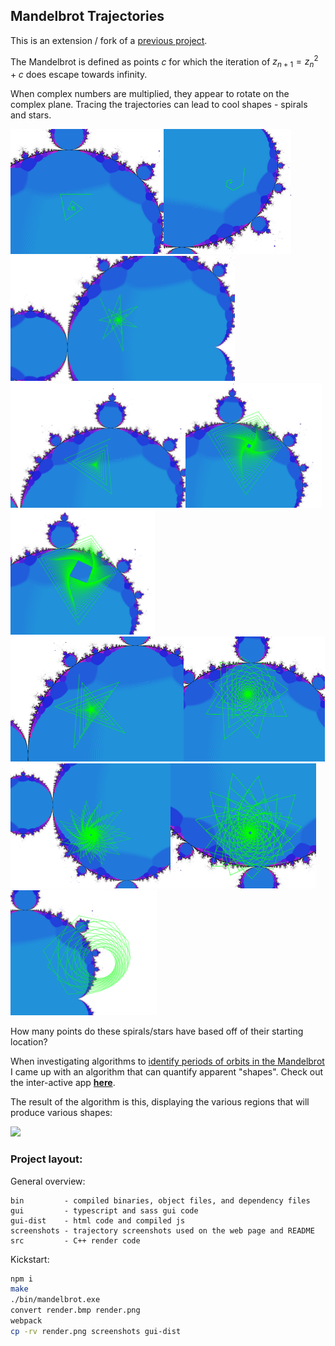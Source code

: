 ## Mandelbrot Trajectories

This is an extension / fork of a [previous project][orbits].

The Mandelbrot is defined as points $c$ for which the iteration of $z_{n+1} = z_{n}^2 + c$ does
escape towards infinity.

When complex numbers are multiplied, they appear to rotate on the complex plane. Tracing the
trajectories can lead to cool shapes - spirals and stars.

<img height="200" src="screenshots/1.png"><img height="200" src="screenshots/1 a.png"><img height="200" src="screenshots/1 b.png"><img height="200" src="screenshots/3.png"><img height="200" src="screenshots/4.png"><img height="200" src="screenshots/4 a.png"><img height="200" src="screenshots/5.png"><img height="200" src="screenshots/10.png"><img height="200" src="screenshots/12.png"><img height="200" src="screenshots/13.png"><img height="200" src="screenshots/circle.png">

How many points do these spirals/stars have based off of their starting location?

When investigating algorithms to [identify periods of orbits in the Mandelbrot][orbits] I came up
with an algorithm that can quantify apparent "shapes". Check out the inter-active app
[**here**][app].

[orbits]: https://github.com/jeremy-rifkin/mandelbrot-orbits
[app]: https://rifkin.dev/projects/mandelbrot-trajectories/

The result of the algorithm is this, displaying the various regions that will produce various
shapes:

![](render.png)

### Project layout:

General overview:

```
bin         - compiled binaries, object files, and dependency files
gui         - typescript and sass gui code
gui-dist    - html code and compiled js
screenshots - trajectory screenshots used on the web page and README
src         - C++ render code
```

Kickstart:

```bash
npm i
make
./bin/mandelbrot.exe
convert render.bmp render.png
webpack
cp -rv render.png screenshots gui-dist
```
